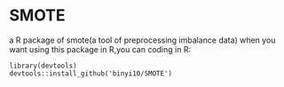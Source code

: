 ﻿# SMOTE





a R package of smote(a tool of preprocessing imbalance data)
when you want using this package in R,you can coding in R:

    library(devtools) 
    devtools::install_github('binyi10/SMOTE')




